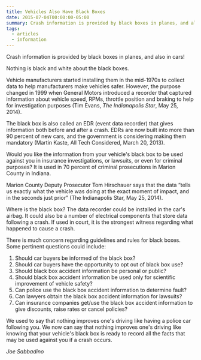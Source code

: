 ```yaml
---
title: Vehicles Also Have Black Boxes
date: 2015-07-04T00:00:00-05:00
summary: Crash information is provided by black boxes in planes, and also in cars! Nothing is black and white about the black boxes. Vehicle manufacturers started installing them in...
tags:
  - articles
  - information
---
```

Crash information is provided by black boxes in planes, and also in cars!

Nothing is black and white about the black boxes.

Vehicle manufacturers started installing them in the mid-1970s to collect data to help manufacturers make vehicles safer. However, the purpose changed in 1999 when General Motors introduced a recorder that captured information about vehicle speed, RPMs, throttle position and braking to help for investigation purposes (Tim Evans, *The Indianapolis Star*, May 25, 2014).

The black box is also called an EDR (event data recorder) that gives information both before and after a crash. EDRs are now built into more than 90 percent of new cars, and the government is considering making them mandatory (Martin Kaste, All Tech Considered, March 20, 2013).

Would you like the information from your vehicle's black box to be used against you in insurance investigations, or lawsuits, or even for criminal purposes? It is used in 70 percent of criminal prosecutions in Marion County in Indiana.

Marion County Deputy Prosecutor Tom Hirschauer says that the data &ldquo;tells us exactly what the vehicle was doing at the exact moment of impact, and in the seconds just prior&rdquo; (The Indianapolis Star, May 25, 2014).

Where is the black box? The data recorder could be installed in the car's airbag. It could also be a number of electrical components that store data following a crash. If used in court, it is the strongest witness regarding what happened to cause a crash.

There is much concern regarding guidelines and rules for black boxes. Some pertinent questions could include:

1. Should car buyers be informed of the black box?
1. Should car buyers have the opportunity to opt out of black box use?
1. Should black box accident information be personal or public?
1. Should black box accident information be used only for scientific improvement of vehicle safety?
1. Can police use the black box accident information to determine fault?
1. Can lawyers obtain the black box accident information for lawsuits?
1. Can insurance companies get/use the black box accident information to give discounts, raise rates or cancel policies?

We used to say that nothing improves one's driving like having a police car following you. We now can say that nothing improves one's driving like knowing that your vehicle's black box is ready to record all the facts that may be used against you if a crash occurs.

*Joe Sabbadino*

